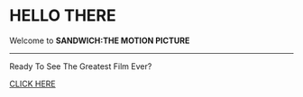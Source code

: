 <h1>HELLO THERE</h1>
Welcome to <strong>SANDWICH:THE MOTION PICTURE</strong>
<hr class="light">
<p>Ready To See The Greatest Film Ever?</p>
<a href="https://jaydenw4157.github.io/sandwich-themovie/">CLICK HERE</a>


